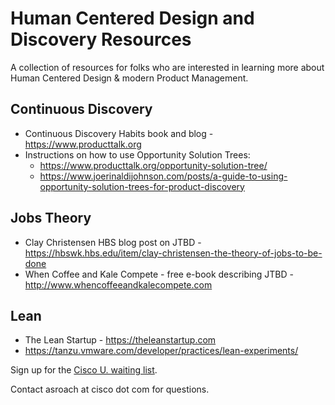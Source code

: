# Human Centered Design and Discovery Resources

A collection of resources for folks who are interested in learning more about Human Centered Design & modern Product Management.

## Continuous Discovery

- Continuous Discovery Habits book and blog - https://www.producttalk.org
- Instructions on how to use Opportunity Solution Trees:
  - https://www.producttalk.org/opportunity-solution-tree/
  - https://www.joerinaldijohnson.com/posts/a-guide-to-using-opportunity-solution-trees-for-product-discovery

## Jobs Theory

- Clay Christensen HBS blog post on JTBD - https://hbswk.hbs.edu/item/clay-christensen-the-theory-of-jobs-to-be-done
- When Coffee and Kale Compete - free e-book describing JTBD - http://www.whencoffeeandkalecompete.com

## Lean

- The Lean Startup - https://theleanstartup.com
- https://tanzu.vmware.com/developer/practices/lean-experiments/

Sign up for the [Cisco U. waiting list](https://mkto.cisco.com/ciscou-ea.html?utm_campaign=ciscou-ea&utm_source=ciscoliveemea&utm_medium=ghpages).

Contact asroach at cisco dot com for questions.


